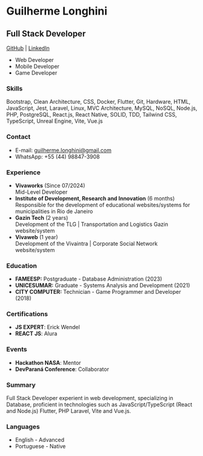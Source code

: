 # Guilherme Longhini

## Full Stack Developer

[GitHub](https://www.github.com/longhini404/) | [LinkedIn](https://www.linkedin.com/in/longhini404)

- Web Developer
- Mobile Developer
- Game Developer

### Skills

Bootstrap, Clean Architecture, CSS, Docker, Flutter, Git, Hardware, HTML, JavaScript, Jest, Laravel, Linux, MVC Architecture, MySQL, NoSQL, Node.js, PHP, PostgreSQL, React.js, React Native, SOLID, TDD, Tailwind CSS, TypeScript, Unreal Engine, Vite, Vue.js

### Contact

- E-mail: guilherme.longhini@gmail.com
- WhatsApp: +55 (44) 98847-3908

### Experience

- **Vivaworks** (Since 07/2024) <br>
  Mid-Level Developer
- **Institute of Development, Research and Innovation** (6 months) <br>
  Responsible for the development of educational websites/systems for municipalities in Rio de Janeiro
- **Gazin Tech** (2 years) <br>
  Development of the TLG | Transportation and Logistics Gazin website/system
- **Vivaweb** (1 year) <br>
  Development of the Vivaintra | Corporate Social Network website/system

### Education

- **FAMEESP:** Postgraduate - Database Administration (2023)
- **UNICESUMAR:** Graduate - Systems Analysis and Development (2021)
- **CITY COMPUTER:** Technician - Game Programmer and Developer (2018)

### Certifications

- **JS EXPERT**: Erick Wendel
- **REACT JS**: Alura

### Events

- **Hackathon NASA**: Mentor
- **DevParaná Conference**: Collaborator

### Summary

Full Stack Developer experient in web development, specializing in
Database, proficient in technologies such as JavaScript/TypeScript
(React and Node.js) Flutter, PHP Laravel, Vite and Vue.js.

### Languages

- English - Advanced
- Portuguese - Native

